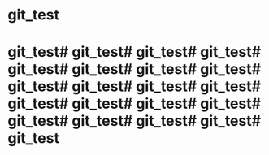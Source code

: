 # git_test
# git_test# git_test# git_test# git_test# git_test# git_test# git_test# git_test# git_test# git_test# git_test# git_test# git_test# git_test# git_test# git_test# git_test# git_test# git_test# git_test# git_test